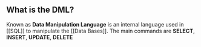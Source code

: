 ## What is the DML?

Known as **Data Manipulation Language** is an internal language used in [[SQL]] to manipulate the [[Data Bases]]. The main commands are **SELECT**, **INSERT**, **UPDATE**, **DELETE**
